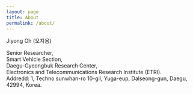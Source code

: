 ```yaml
---
layout: page
title: About
permalink: /about/
---
```



Jiyong Oh (오지용)

Senior Researcher,  
Smart Vehicle Section,  
Daegu-Gyeongbuk Research Center,  
Electronics and Telecommunications Research Institute (ETRI).  
Addredd: 1, Techno sunwhan-ro 10-gil, Yuga-eup, Dalseong-gun, Daegu, 42994, Korea.  
